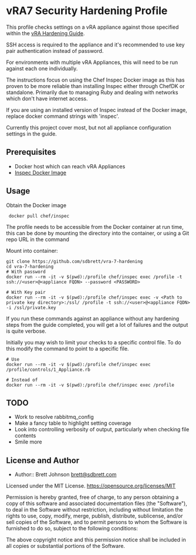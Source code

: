 # vRA7 Security Hardening Profile


This profile checks settings on a vRA appliance against those specified within the [vRA Hardening Guide](https://docs.vmware.com/en/vRealize-Automation/7.2/vrealize-automation-72-hardening.pdf).

SSH access is required to the appliance and it's recommended to use key pair authentication instead of password.

For environments with multiple vRA Appliances, this will need to be run against each one individually.

The instructions focus on using the Chef Inspec Docker image as this has proven to be more reliable than installing Inspec either through ChefDK or standalone. Primarily due to managing Ruby and dealing with networks which don't have internet access.

If you are using an installed version of Inspec instead of the Docker image, replace docker command strings with 'inspec'.

Currently this project cover most, but not all appliance configuration settings in the guide. 

## Prerequisites

- Docker host which can reach vRA Appliances 
- [Inspec Docker Image](https://hub.docker.com/r/chef/inspec/)


## Usage

Obtain the Docker image

` docker pull chef/inspec`

The profile needs to be accessible from the Docker container at run time, this can be done by mounting the directory into the container, or using a Git repo URL in the command

Mount into container:

```
git clone https://github.com/sdbrett/vra-7-hardening
cd vra-7-hardening
# With password
docker run --rm -it -v $(pwd):/profile chef/inspec exec /profile -t ssh://<user>@<appliance FQDN> --password <PASSWORD>

# With Key pair
docker run --rm -it -v $(pwd):/profile chef/inspec exec -v <Path to private key directory>:/ssl/ /profile -t ssh://<user>@<appliance FQDN> -i /ssl/private.key

```

If you run these commands against an appliance without any hardening steps from the guide completed, you will get a lot of failures and the output is quite verbose.

Initially you may wish to limit your checks to a specific control file. To do this modify the command to point to a specific file.
```
# Use
docker run --rm -it -v $(pwd):/profile chef/inspec exec /profile/controls/1_Appliance.rb 

# Instead of 
docker run --rm -it -v $(pwd):/profile chef/inspec exec /profile

```

## TODO

- Work to resolve rabbitmq_config 
- Make a fancy table to highlight setting coverage
- Look into controlling verbosity of output, particularly when checking file contents
- Smile more


## License and Author

- Author::  Brett Johnson <brett@sdbrett.com>

Licensed under the MIT License.  https://opensource.org/licenses/MIT

Permission is hereby granted, free of charge, to any person obtaining a copy of this software and associated documentation files (the "Software"), to deal in the Software without restriction, including without limitation the rights to use, copy, modify, merge, publish, distribute, sublicense, and/or sell copies of the Software, and to permit persons to whom the Software is furnished to do so, subject to the following conditions:

The above copyright notice and this permission notice shall be included in all copies or substantial portions of the Software.
